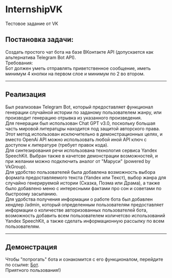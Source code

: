 # InternshipVK
Тестовое задание от VK<br/>
## Постановка задачи:<br/>
Создать простого чат бота на базе ВКонтакте API (допускается как альтернатива Telegram Bot API).<br/>
Требования:<br/>
Бот должен уметь отправлять приветственное сообщение, иметь минимум 4 кнопки на первом слое и минимум по 2 во втором.<br/>

---

## Реализация
Был реализован Telegram Bot, который предоставляет функционал генерации случайной истории по заданому пользователем жанру, или производит генерацию отрывка из указанного произведения.<br/>
Для генерации был использован Chat GPT v3.0, поскольку большая часть мировой литератцры находится под защитой авторского права. Этот метод использован исключительно
в демонстрационных целях, и вместо OpenAi API можно использовать любой иной API ключ с доступом к литературе (требует правок кода). <br/>
Для синтезирования речи использована технология сервиса Yandex SpeechKit. Выбран также в качетсве демонстрации возможностей, и
при желании можно подключить аналог от "Маруси" (powered by VkGroup).<br/>
Для удобство пользователей была добавлена возможность выбора формата предоставляемого текста (Yandex или Текст), выбор жанра для случайно генерируемой истории (Сказка, Поэма или Драма), а также было добавлено меню с интересными фактами про сон и советами по быстроому засыпанию. <br/>
Для удобства получения информации о работе бота был добавлен хендлер /admin, который определенным пользователям предоставляет информации о количестве авторизованных пользователей бота,
возможность добавить всем пользователем количетсво использований Yandex SpeechKit, а также сделать информационную рассылку по всем пользователям.<br/>

---

## Демонстрация
Чтобы "потрогать" бота и ознакомится с его функционалом, перейдите по ссылке: <a href="https://t.me/vkTales_bot">Бот<a/>.<br/>
Приятного пользования!)
